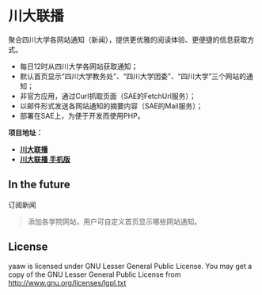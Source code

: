川大联播
========
聚合四川大学各网站通知（新闻），提供更优雅的阅读体验、更便捷的信息获取方式。

* 每日12时从四川大学各网站获取通知；
* 默认首页显示“四川大学教务处”、“四川大学团委”、“四川大学”三个网站的通知；
* 非官方应用，通过Curl抓取页面（SAE的FetchUrl服务）；
* 以邮件形式发送各网站通知的摘要内容（SAE的Mail服务）；
* 部署在SAE上，为便于开发而使用PHP。

**项目地址：**
* **[川大联播](http://iscu.sinaapp.com/)**
* **[川大联播 手机版](http://iscu.sinaapp.com/m)**

In the future
-------------
订阅新闻
> 添加各学院网站，用户可自定义首页显示哪些网站通知。


License
-------
yaaw is licensed under GNU Lesser General Public License.
You may get a copy of the GNU Lesser General Public License from http://www.gnu.org/licenses/lgpl.txt